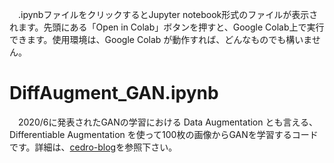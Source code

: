 　.ipynbファイルをクリックするとJupyter notebook形式のファイルが表示されます。先頭にある「Open in Colab」ボタンを押すと、Google Colab上で実行できます。使用環境は、Google Colab が動作すれば、どんなものでも構いません。

# DiffAugment_GAN.ipynb

　2020/6に発表されたGANの学習における Data Augmentation とも言える、Differentiable Augmentation を使って100枚の画像からGANを学習するコードです。詳細は、[cedro-blog](http://cedro3.com/ai/da-gan/)を参照下さい。
